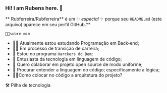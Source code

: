 ### Hi! I am Rubens here. 👋

  ** Rubferreira/Rubferreira** é um ✨ _especial_ ✨ porque seu `README.md` (este arquivo) aparece em seu perfil GitHub.**
    
  
   
    
    
    🧑‍💻sobre mim    
- 👨‍💻 Atualmente estou estudando Programação em Back-end;
- 👷‍♂️ Em processo de transição de carreira;
- 🔭  Estou no programa `Harckers do Bem`;
- 🌱 Entusiasta da tecnologia em linguagem de código; 
- 👯 Quero colaborar em projeto open source de modo uniforme;
- 🤔 Procurar entender a linguagem do código; especificamente a lógica;
- 🧑‍💻Como colocar no código a arquitetura do projeto?
  
   
 🛠   Pilha de tecnologia
 
  





